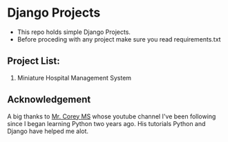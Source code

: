 # Django Projects

- This repo holds simple Django Projects. 
- Before proceding with any project make sure you read requirements.txt

## Project List:

1. Miniature Hospital Management System


## Acknowledgement

A big thanks to [Mr. Corey MS](https://www.youtube.com/channel/UCCezIgC97PvUuR4_gbFUs5g) whose youtube channel I've been following since I began learning Python two years ago. His tutorials Python and Django have helped me alot.
